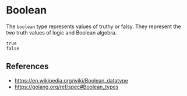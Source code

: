 # Boolean

The `boolean` type represents values of truthy or falsy. They represent the two truth values of logic and Boolean algebra.

    true
    false

## References

- https://en.wikipedia.org/wiki/Boolean_datatype
- https://golang.org/ref/spec#Boolean_types
